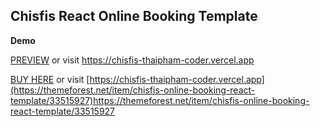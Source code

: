 ## Chisfis React Online Booking Template

**Demo**

[PREVIEW](https://chisfis-thaipham-coder.vercel.app) or visit https://chisfis-thaipham-coder.vercel.app


[BUY HERE](https://themeforest.net/item/chisfis-online-booking-react-template/33515927) or visit [https://chisfis-thaipham-coder.vercel.app](https://themeforest.net/item/chisfis-online-booking-react-template/33515927)https://themeforest.net/item/chisfis-online-booking-react-template/33515927
